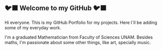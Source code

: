 ## 🐦‍⬛ Welcome to my GitHub 🐦‍⬛

Hi everyone. This is my GitHub Portfolio for my projects. Here I´ll be adding some of my everyday work. 

I'm a graduated Mathematician from Faculty of Sciences UNAM. Besides maths, I'm passionate about some other things, like art, specially music. 

<!--
**AuriRaven/AuriRaven** is a ✨ _special_ ✨ repository because its `README.md` (this file) appears on your GitHub profile.

Here are some ideas to get you started:

- 🔭 I’m currently working on ...
- 🌱 I’m currently learning ...
- 👯 I’m looking to collaborate on ...
- 🤔 I’m looking for help with ...
- 💬 Ask me about ...
- 📫 How to reach me: ...
- 😄 Pronouns: ...
- ⚡ Fun fact: ...
-->
